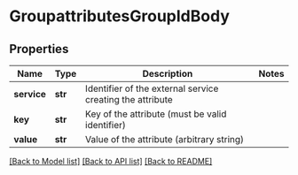 # GroupattributesGroupIdBody

## Properties
Name | Type | Description | Notes
------------ | ------------- | ------------- | -------------
**service** | **str** | Identifier of the external service creating the attribute | 
**key** | **str** | Key of the attribute (must be valid identifier) | 
**value** | **str** | Value of the attribute (arbitrary string) | 

[[Back to Model list]](../README.md#documentation-for-models) [[Back to API list]](../README.md#documentation-for-api-endpoints) [[Back to README]](../README.md)

